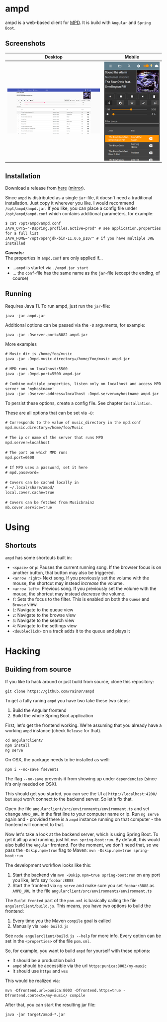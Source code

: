 # ampd

ampd is a web-based client for [MPD](https://www.musicpd.org/). It is build with `Angular` and `Spring Boot`.


## Screenshots

Desktop             |  Mobile
:-------------------------:|:-------------------------:
![Screenshot of ampd on a desktop](.github/desktop.png)  |  ![Screenshot of ampd on a mobile device](.github/mobile.png)


## Installation

Download a release from [here](https://github.com/rain0r/ampd/releases) ([mirror](https://static.hihn.org/dl/ampd/)).

Since `ampd` is distributed as a single `jar`-file, it doesn't need a traditional installation. Just copy it wherever you like. I would recommend `/opt/ampd/ampd.jar`. If you like, you can place a config file under `/opt/ampd/ampd.conf` which contains additional parameters, for example:

```
$ cat /opt/ampd/ampd.conf
JAVA_OPTS="-Dspring.profiles.active=prod" # see application.properties for a full list
JAVA_HOME="/opt/openjdk-bin-11.0.6_p10/" # if you have multiple JRE installed
```

**Caveats:**  
The properties in `ampd.conf` are only applied if... 

 - ...`ampd` is startet via `./ampd.jar start`
 - ... the `conf`-file has the same name as the `jar`-file (except the ending, of course) 

## Running

Requires Java 11. To run ampd, just run the `jar`-file:

```
java -jar ampd.jar
```

Additional options can be passed via the `-D` arguments, for example:

```
java -jar -Dserver.port=8082 ampd.jar
```

More examples

```
# Music dir is /home/foo/music
java -jar -Dmpd.music.directory=/home/foo/music ampd.jar

# MPD runs on localhost:5500
java -jar -Dmpd.port=5500 ampd.jar

# Combine multiple properties, listen only on localhost and access MPD server on 'myhostname'
java -jar -Dserver.address=localhost -Dmpd.server=myhostname ampd.jar
```

To persist these options, create a config file. See chapter `Installation`.

These are all options that can be set via `-D`:

```
# Corresponds to the value of music_directory in the mpd.conf
mpd.music.directory=/home/foo/Music

# The ip or name of the server that runs MPD
mpd.server=localhost

# The port on which MPD runs
mpd.port=6600

# If MPD uses a password, set it here
# mpd.password=

# Covers can be cached locally in
# ~/.local/share/ampd/
local.cover.cache=true

# Covers can be fetched from Musicbrainz
mb.cover.service=true
```

# Using
## Shortcuts

`ampd` has some shortcuts built in:

 * `<space>` or `p`: Pauses the current running song. If the browser focus is on another button, that button may also be triggered.
 * `<arrow right>` Next song. If you previously set the volume with the mouse, the shortcut may instead *increase* the volume.
 * `<arrow left>`: Previous song. If you previously set the volume with the mouse, the shortcut may instead *decrease* the volume.
 * `f`: Sets the focus to the filter. This is enabled on both the `Queue` and `Browse` view.
 * `1`: Navigate to the queue view
 * `2`: Navigate to the browse view
 * `3`: Navigate to the search view
 * `4`: Navigate to the settings view
 * `<doubleclick>` on a track adds it to the queue and plays it

# Hacking
## Building from source

If you like to hack around or just build from source, clone this repository:

```
git clone https://github.com/rain0r/ampd
```

To get a fully runing `ampd` you have two take these two steps:

1. Build the Angular frontend
2. Build the whole Spring Boot application


First, let's get the frontend working. We're assuming that you already have a working `ampd` instance (check `Release` for that).

```
cd angularclient/
npm install 
ng serve
```

On OSX, the package needs to be installed as well: 

```
npm i --no-save fsevents
```

The flag `--no-save` prevents it from showing up under `dependencies` (since it's only needed on OSX).

This should get you started, you can see the UI at `http://localhost:4200/` but `ampd` won't connect to the backend server. So let's fix that.

Open the file `angularclient/src/environments/environment.ts` and set change `AMPD_URL` in the first line to your computer name or ip. Run `ng serve` again and - provided there is a `ampd` instance running on that computer - the frontend will connect to that. 

Now let's take a look at the backend server, which is using Spring Boot. To get it all up and running, just hit `mvn spring-boot:run`. By default, this would also build the `Angular` frontend. For the moment, we don't need that, so we pass the `-Dskip.npm=true` flag to Maven: `mvn -Dskip.npm=true spring-boot:run`

The development workflow looks like this:

1. Start the backend via `mvn -Dskip.npm=true spring-boot:run` on any port you like, let's say `foobar:8888`
2. Start the frontend via `ng serve` and make sure you set `foobar:8888` as `AMPD_URL` in the file `angularclient/src/environments/environment.ts`


The `Build fronted` part of the `pom.xml` is basically calling the file `angularclient/build.js`.  This means, you have two options to build the frontend:

 1. Every time you the Maven `compile` goal is called
 2. Manually via `node build.js`


See `node angularclient/build.js --help` for more info. Every option can be set in the `<properties>` of the file `pom.xml`.

So, for example, you want to build `ampd` for yourself with these options:

- It should be a production build
- `ampd` should be accessible via the url `https:punica:8003/my-music`
- It should use `https` and `wss`

This would be realized via: 

```
mvn -Dfrontend.url=punica:8003 -Dfrontend.https=true -Dfrontend.context=/my-music/ compile
```

After that, you can start the resulting jar file:

```
java -jar target/ampd-*.jar
```

